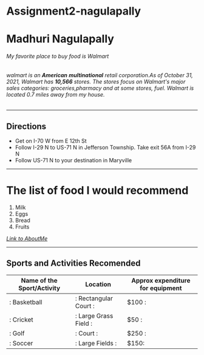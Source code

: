 # Assignment2-nagulapally
# Madhuri Nagulapally
###### My favorite place to buy food is Walmart
###### walmart is an **American** __multinational__ retail corporation.As of October 31, 2021, Walmart has **10,566** stores. The stores focus on  Walmart's major sales categories: groceries,pharmacy and at some stores, fuel. Walmart is located 0.7 miles away from my house.
___
## Directions
* Get on I-70 W from E 12th St 
* Follow I-29 N to US-71 N in Jefferson Township. Take exit 56A from I-29 N
* Follow US-71 N to your destination in Maryville
___

# The list of food I would recommend
1. Milk
2. Eggs
3. Bread
4. Fruits

[*Link to AboutMe*](https://github.com/Madhuri221998/assignment2-nagulapally/blob/main/AboutMe.md)

___

## Sports and Activities Recomended

| Name of the Sport/Activity | Location | Approx expenditure for equipment |
| --- | --- | --- |
|: Basketball |: Rectangular Court :| $100 :|
|: Cricket |: Large Grass Field :| $50 :|
|: Golf |: Court :| $250 :|
|: Soccer |: Large Fields :| $150:|
